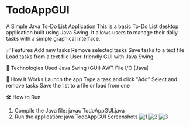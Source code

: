 # TodoAppGUI
A Simple Java To-Do List Application
This is a basic To-Do List desktop application built using Java Swing. It allows users to manage their daily tasks with a simple graphical interface.

✅ Features
Add new tasks
Remove selected tasks
Save tasks to a text file
Load tasks from a text file
User-friendly GUI with Java Swing

📁 Technologies Used
Java
Swing (GUI)
AWT
File I/O (Java)

🔄 How It Works
Launch the app
Type a task and click "Add"
Select and remove tasks
Save the list to a file or load from one

🛠️ How to Run
1. Compile the Java file:
         javac TodoAppGUI.java
2. Run the application:
         java TodoAppGUI
Screenshots
![1](https://github.com/user-attachments/assets/9321b0e6-74b7-46b3-ba8c-5a1b1a95b616)
![2](https://github.com/user-attachments/assets/204252fd-53a7-41ff-85c8-8ad7a5cd317e)
![3](https://github.com/user-attachments/assets/3148ced8-ae38-4d50-b905-7bfce436e5b9)




